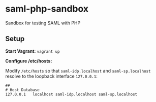 # saml-php-sandbox

Sandbox for testing SAML with PHP

## Setup

**Start Vagrant:** `vagrant up`

**Configure /etc/hosts:**

Modify `/etc/hosts` so that `saml-idp.localhost` and `saml-sp.localhost` resolve to the loopback interface `127.0.0.1`:

```
##
# Host Database
127.0.0.1	localhost saml-idp.localhost saml-sp.localhost 
```
